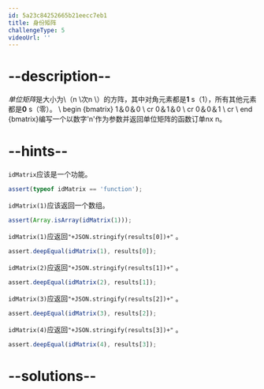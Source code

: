 ```yaml
---
id: 5a23c84252665b21eecc7eb1
title: 身份矩阵
challengeType: 5
videoUrl: ''
---
```


# --description--

*单位矩阵*是大小为\\（n \\次n \\）的方阵，其中对角元素都是**1** s（1），所有其他元素都是**0** s（零）。 \\ begin {bmatrix} 1＆0＆0 \\ cr 0＆1＆0 \\ cr 0＆0＆1 \\ cr \\ end {bmatrix}编写一个以数字'n'作为参数并返回单位矩阵的函数订单nx n。

# --hints--

`idMatrix`应该是一个功能。

```js
assert(typeof idMatrix == 'function');
```

`idMatrix(1)`应该返回一个数组。

```js
assert(Array.isArray(idMatrix(1)));
```

`idMatrix(1)`应返回`"+JSON.stringify(results[0])+"` 。

```js
assert.deepEqual(idMatrix(1), results[0]);
```

`idMatrix(2)`应返回`"+JSON.stringify(results[1])+"` 。

```js
assert.deepEqual(idMatrix(2), results[1]);
```

`idMatrix(3)`应返回`"+JSON.stringify(results[2])+"` 。

```js
assert.deepEqual(idMatrix(3), results[2]);
```

`idMatrix(4)`应返回`"+JSON.stringify(results[3])+"` 。

```js
assert.deepEqual(idMatrix(4), results[3]);
```

# --solutions--

